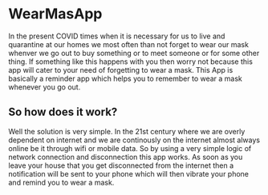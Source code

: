 # WearMasApp  

In the present COVID times when it is necessary for us to live and quarantine at our homes we most often than not forget to wear our mask whenver we go out to buy something or to meet someone or for some other thing. If something like this happens with you then worry not because this app will cater to your need of forgetting to wear a mask.
This App is basically a reminder app which helps you to remember to wear a mask whenever you go out. 

## So how does it work? 

Well the solution is very simple. 
In the 21st century where we are overly dependent on internet and we are continously on the internet almost always online be it through wifi or mobile data. 
So by using a very simple logic of network connection and disconnection this app works. As soon as you leave your house that you get disconnected from the internet then a notification will be sent to your phone which will then vibrate your phone and remind you to wear a mask. 
